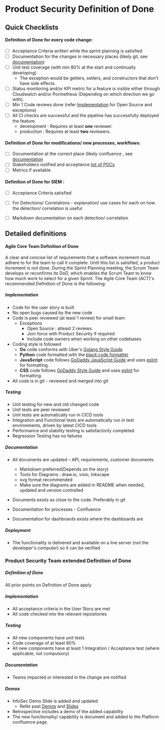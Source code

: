 # Product Security Definition of Done

## Quick Checklists

#### Definition of Done for every code change:

- [ ] Acceptance Criteria written while the sprint planning is satisfied
- [ ] Documentation for the changes in necessary places (likely git, see [documentation](#documentation))
- [ ] Unit test coverage (with min 80% at the start and continually developing)
  - The exception would be getters, setters, and constructors that don't have side effects.
- [ ] Status monitoring and/or KPI metric for a feature is visible either through Cloudwatch and/or Pormetheus (Depending on which direction we go with).
- [ ] Min 1 Code reviews done (refer [Implementation](#implementation) for Open Source and exceptions)
- [ ] All CI checks are successful and the pipeline has successfully deployed the feature.
  - development : Requires at least **one** reviewer.
  - production : Requires at least **two** reviewers.

#### Definition of Done for modifications/ new processes, workflows:
- [ ] Documentation at the correct place (likely confluence , see [documentation](#documentation)
- [ ] Stakeholders notified and acceptance [list of POCs](https://confluence.godaddy.com/display/ITSecurity/Oncall+Run+book)
- [ ] Metrics if available

#### Definition of Done for SIEM :
- [ ] Acceptance Criteria satisfied
- [ ] For Detections/ Correlations - explanation/ use cases for each on how the detection/ correlation is useful
- [ ] Markdown documentation on each detection/ correlation


## Detailed definitions

#### Agile Core Team Definition of Done

A clear and concise list of requirements that a software increment must adhere to for the team to call it complete. Until this list is satisfied, a product Increment is not done. During the Sprint Planning meeting, the Scrum Team develops or reconfirms its DoD, which enables the Scrum Team to know how much work to select for a given Sprint. The Agile Core Team (ACT)'s recommended Definition of Done is the following:

##### Implementation
- Code for the user story is built
- No open bugs caused by the new code
- Code is peer reviewed (at least 1 review) for small team
  - Exceptions
    - Open Source : atleast 2 reviews
    - Join force with Product Security if required
    - Include code owners when working on other codebases
- Coding style is followed
  - **Go** code conforms with Uber's [Golang Style Guide](https://github.com/uber-go/guide/blob/master/style.md)
  - **Python** code formatted with the [black code formatter](https://pypi.org/project/black/)
  - **JavaScript** code follows [GoDaddy JavaScript Guide](https://github.com/godaddy/javascript) and uses [eslint](https://eslint.org/) for formatting.
  - **CSS** code follows [GoDaddy Style Guide](https://github.com/godaddy/stylelint-config-godaddy) and uses [eslint](https://eslint.org/) for formatting.
- All code is in git - reviewed and merged into git

##### Testing
- Unit testing for new and old changed code
- Unit tests are peer reviewed
- Unit tests are automatically run in CICD tools
- Integration and Functional tests are automatically run in test environments, driven by latest CICD tools
- Performance and stability testing is satisfactorily completed
- Regression Testing has no failures

##### Documentation
- All documents are updated – API, requirements, customer documents.
    - Markdown preferred(Depends on the story)
    - Tools for Diagrams : draw.io, visio, Inkscape
    - svg format recommended
    - Make sure the diagrams are added in README when needed, updated and version controlled

- Documents exists as close to the code. Preferably in git
- Documentation for processes - Confluence
- Documentation for dashboards exists where the dashboards are

##### Deployment
- The functionality is delivered and available on a live server (not the developer's computer) so it can be verified

### Product Security Team extended Definition of Done

##### Definition of Done
All prior points on Definition of Done apply

##### Implementation
- All acceptance criteria in the User Story are met
- All code checked into the relevant repositories

##### Testing
- All new components have unit tests
- Code coverage of at least 80%
- All new components have at least 1 Integration / Acceptance test (where applicable, not compulsory)

##### Documentation
- Teams impacted or interested in the change are notified

##### Demos
- InfoSec Demo Slide is added and updated
  - Refer past [Demos](https://secureservernet.sharepoint.com/:f:/r/sites/InfoSecTeam/Shared%20Documents/General/InfoSec%20Demo%20Days/Demo%20Recordings?csf=1&web=1&e=DuE94r) and [Slides](https://secureservernet.sharepoint.com/:f:/r/sites/InfoSecTeam/Shared%20Documents/General/InfoSec%20Demo%20Days/Demo%20Decks?csf=1&web=1&e=04ibk8)
- Retrospective includes a demo of the added capability
- The new functionality/ capability is document and added to the Platform confluence page.
